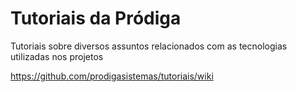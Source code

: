 # Tutoriais da Pródiga

Tutoriais sobre diversos assuntos relacionados com as tecnologias utilizadas nos projetos

https://github.com/prodigasistemas/tutoriais/wiki
